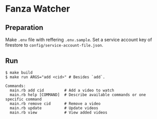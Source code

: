 # Fanza Watcher

## Preparation
Make `.env` file with reffering `.env.sample`.
Set a service account key of firestore to `config/service-account-file.json`.

## Run

```shell
$ make build
$ make run ARGS="add <cid>" # Besides `add`.
```

```
Commands:
  main.rb add cid         # Add a video to watch
  main.rb help [COMMAND]  # Describe available commands or one specific command
  main.rb remove cid      # Remove a video
  main.rb update          # Update videos
  main.rb view            # View added videos
```
